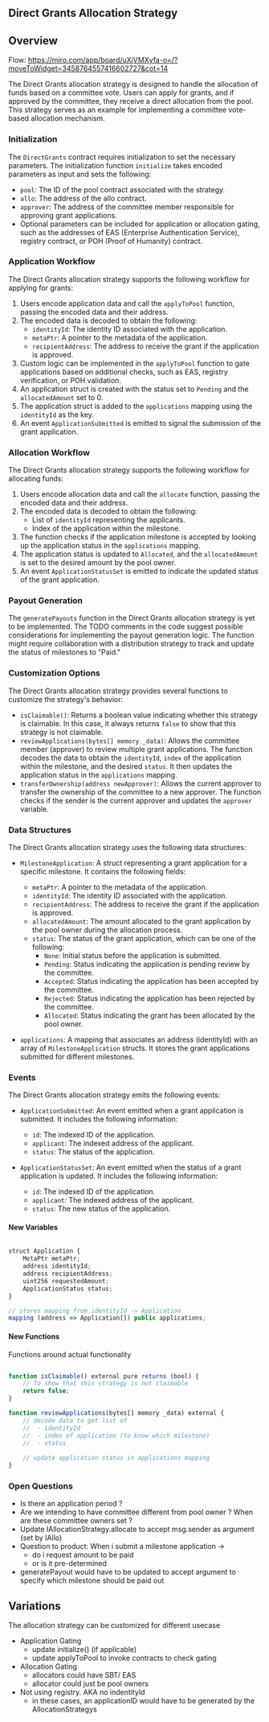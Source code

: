Direct Grants Allocation Strategy
---------------------------------

## Overview 

Flow: https://miro.com/app/board/uXjVMXyfa-o=/?moveToWidget=3458764557416602727&cot=14


The Direct Grants allocation strategy is designed to handle the allocation of funds based on a committee vote. Users can apply for grants, and if approved by the committee, they receive a direct allocation from the pool. This strategy serves as an example for implementing a committee vote-based allocation mechanism.
### Initialization

The `DirectGrants` contract requires initialization to set the necessary parameters. The initialization function `initialize` takes encoded parameters as input and sets the following:

* `pool`: The ID of the pool contract associated with the strategy.
* `allo`: The address of the allo contract.
* `approver`: The address of the committee member responsible for approving grant applications.
* Optional parameters can be included for application or allocation gating, such as the addresses of EAS (Enterprise Authentication Service), registry contract, or POH (Proof of Humanity) contract.

### Application Workflow

The Direct Grants allocation strategy supports the following workflow for applying for grants:

1. Users encode application data and call the `applyToPool` function, passing the encoded data and their address.
2. The encoded data is decoded to obtain the following:
    * `identityId`: The identity ID associated with the application.
    * `metaPtr`: A pointer to the metadata of the application.
    * `recipientAddress`: The address to receive the grant if the application is approved.
3. Custom logic can be implemented in the `applyToPool` function to gate applications based on additional checks, such as EAS, registry verification, or POH validation.
4. An application struct is created with the status set to `Pending` and the `allocatedAmount` set to 0.
5. The application struct is added to the `applications` mapping using the `identityId` as the key.
6. An event `ApplicationSubmitted` is emitted to signal the submission of the grant application.

### Allocation Workflow

The Direct Grants allocation strategy supports the following workflow for allocating funds:

1. Users encode allocation data and call the `allocate` function, passing the encoded data and their address.
2. The encoded data is decoded to obtain the following:
    * List of `identityId` representing the applicants.
    * Index of the application within the milestone.
3. The function checks if the application milestone is accepted by looking up the application status in the `applications` mapping.
4. The application status is updated to `Allocated`, and the `allocatedAmount` is set to the desired amount by the pool owner.
5. An event `ApplicationStatusSet` is emitted to indicate the updated status of the grant application.

### Payout Generation

The `generatePayouts` function in the Direct Grants allocation strategy is yet to be implemented. The TODO comments in the code suggest possible considerations for implementing the payout generation logic. The function might require collaboration with a distribution strategy to track and update the status of milestones to "Paid."

### Customization Options

The Direct Grants allocation strategy provides several functions to customize the strategy's behavior:

* `isClaimable()`: Returns a boolean value indicating whether this strategy is claimable. In this case, it always returns `false` to show that this strategy is not claimable.
* `reviewApplications(bytes[] memory _data)`: Allows the committee member (approver) to review multiple grant applications. The function decodes the data to obtain the `identityId`, `index` of the application within the milestone, and the desired `status`. It then updates the application status in the `applications` mapping.
* `transferOwnership(address newApprover)`: Allows the current approver to transfer the ownership of the committee to a new approver. The function checks if the sender is the current approver and updates the `approver` variable.

### Data Structures

The Direct Grants allocation strategy uses the following data structures:

* `MilestoneApplication`: A struct representing a grant application for a specific milestone. It contains the following fields:
    
    * `metaPtr`: A pointer to the metadata of the application.
    * `identityId`: The identity ID associated with the application.
    * `recipientAddress`: The address to receive the grant if the application is approved.
    * `allocatedAmount`: The amount allocated to the grant application by the pool owner during the allocation process.
    * `status`: The status of the grant application, which can be one of the following:
        * `None`: Initial status before the application is submitted.
        * `Pending`: Status indicating the application is pending review by the committee.
        * `Accepted`: Status indicating the application has been accepted by the committee.
        * `Rejected`: Status indicating the application has been rejected by the committee.
        * `Allocated`: Status indicating the grant has been allocated by the pool owner.
* `applications`: A mapping that associates an address (identityId) with an array of `MilestoneApplication` structs. It stores the grant applications submitted for different milestones.
    

### Events

The Direct Grants allocation strategy emits the following events:

* `ApplicationSubmitted`: An event emitted when a grant application is submitted. It includes the following information:
    
    * `id`: The indexed ID of the application.
    * `applicant`: The indexed address of the applicant.
    * `status`: The status of the application.
* `ApplicationStatusSet`: An event emitted when the status of a grant application is updated. It includes the following information:
    
    * `id`: The indexed ID of the application.
    * `applicant`: The indexed address of the applicant.
    * `status`: The new status of the application.

#### New Variables
```javascript

struct Application {
    MetaPtr metaPtr;
    address identityId;
    address recipientAddress;
    uint256 requestedAmount;
    ApplicationStatus status;
}

// stores mapping from identityId -> Application
mapping (address => Application[]) public applications;

```

#### New Functions

Functions around actual functionality

```javascript

function isClaimable() external pure returns (bool) {
    // To show that this strategy is not claimable
    return false;
}

function reviewApplications(bytes[] memory _data) external {
    // decode data to get list of 
    //  - identityId
    //  - index of application (to know which milestone)
    //  - status
    
    // update application status in applications mapping
}
```


### Open Questions

- Is there an application period ? 
- Are we intending to have committee different from pool owner ? When are these committee owners set ?
- Update IAllocationStrategy.allocate to accept msg.sender as argument (set by IAllo)
- Question to product: When i submit a milestone application ->
    - do i request amount to be paid
    - or is it pre-determined
- generatePayout would have to be updated to accept argument to specify which milestone should be paid out

## Variations

The allocation strategy can be customized for different usecase

- Application Gating 
    - update initialize() (if applicable)
    - update applyToPool to invoke contracts to check gating
- Allocation Gating
    - allocators could have SBT/ EAS
    - allocator could just be pool owners
- Not using registry. AKA no indentityId 
    - in these cases, an applicationID would have to be generated by the AllocationStrategys